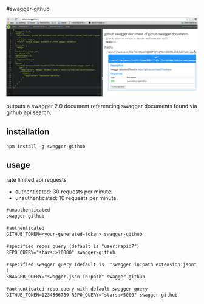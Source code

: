 #swagger-github

![screenshot](screenshot.png)

outputs a swagger 2.0 document referencing swagger documents found via github api search.


installation
------------

```
npm install -g swagger-github
```

usage
-----

rate limited api requests
* authenticated: 30 requests per minute.
* unauthenticated: 10 requests per minute.

```
#unauthenticated
swagger-github

#authenticated
GITHUB_TOKEN=<your-generated-token> swagger-github

#specified repos query (default is "user:rapid7")
REPO_QUERY="stars:>10000" swagger-github

#specified swagger query (default is  "swagger in:path extension:json" )
SWAGGER_QUERY="swagger.json in:path" swagger-github

#authenticated repo query with default swagger query
GITHUB_TOKEN=1234566789 REPO_QUERY="stars:>5000" swagger-github
```
